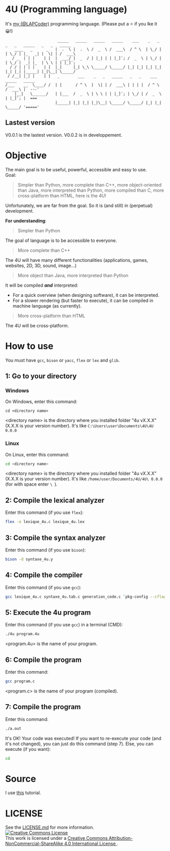 # 4U (Programming language)

It's [my (@LAPCoder)](https://github.com/LAPCoder) programming language.
(Please put a ⭐ if you lke it 😀!)

```
                       _____   _____   _____   _____    ___    _   _   _   _   _____   _   _   _____ 
    ____   _      _   |  .  \ |  .  \ /  _  \ /  ___\  / ^ \  | \_/ | | \_/ | |_   _| |  \| | /  ___\
   / _  | | |    | |  |  ___/ |  _  / | |_| | | |_]¨; /  _  \ | \_/ | | \_/ |  _| |_  | \ \ | | |_]¨;
  / / | | | |    | |  |_|     |_| \_\ \_____/ \_____/ |_| |_| |_| |_| |_| |_| |_____| |_|\__| \_____/
 / /__| |_| |    | |   _        ___    _   _   _____   _   _    ___    _____   _____ 
/___    __  \____/ /  | |      / ^ \  |  \| | /  ___\ | | | |  / ^ \  /  ___\ |  ---'
    |__|   \______/   | |___  /  _  \ | \ \ | | |_]¨; | \_/ | /  _  \ | |_]¨; |  ===
                      |_____| |_| |_| |_|\__| \_____/ \_____/ |_| |_| \_____/ '====='
```

## Lastest version

V0.0.1 is the lastest version.
V0.0.2 is in developpement.

# Objective

The main goal is to be useful, powerful, accessible and easy to use. <br />
Goal:
> Simpler than Python, more complete than C++, more object-oriented than Java, more interpreted than Python, more compiled than C, more cross-platform than HTML, here is the 4U!

Unfortunately, we are far from the goal.
So it is (and still) in (perpetual) development.

**For understanding**:

> Simpler than Python

The goal of language is to be accessible to everyone.

> More complete than C++

The 4U will have many different functionalities (applications, games, websites, 2D, 3D, sound, image...)

> More object than Java, more interpreted than Python

It will be compiled ***and*** interpreted:
- For a quick overview (when designing software), it can be interpreted.
- For a slower rendering (but faster to execute), it can be compiled in machine language (as currently).

> More cross-platform than HTML

The 4U will be cross-platform.

<!-- TODO : Mettre # Keywords -->

<!-- 
# How to install
Met le ici
-->
# How to use

You must have `gcc`, `bison` or `yacc`, `flex` or `lex` and `glib`.
<!-- If you want not modify, you must have `gcc`, and go to step 1, 5, 6 and 7.
If you want execute example-program, just go to step 1 and 7. -->

## 1: Go to your directory

### Windows

On Windows, enter this command:
```batch
cd <directory name>
```
\<directory name\> is the directory where you installed folder "4u vX.X.X" (X.X.X is your version number).
It's like `C:\Users\user\Documents\4U\4U 0.0.0`

### Linux

On Linux, enter this command:
```bash
cd <directory name>
```
\<directory name\> is the directory where you installed folder "4u vX.X.X" (X.X.X is your version number).
It's like `/home/user/Documents/4U/4U\ 0.0.0` (for with space enter `\ `).

## 2: Compile the lexical analyzer
  
Enter this command (if you use `flex`):
```bash
flex -o lexique_4u.c lexique_4u.lex
```
## 3: Compile the syntax analyzer
  
Enter this command (if you use `bison`):
```bash
bison -d syntaxe_4u.y
```

## 4: Compile the compiler
  
Enter this command (if you use `gcc`):
```bash
gcc lexique_4u.c syntaxe_4u.tab.c generation_code.c `pkg-config --cflags --libs glib-2.0` -o 4u
```

## 5: Execute the 4u program

Enter this command (if you use `gcc`) in a terminal (CMD):
```bash
./4u program.4u
```
\<program.4u\> is the name of your program.

## 6: Compile the program

Enter this command:
```bash
gcc program.c
```
\<program.c\> is the name of your program (compiled).

## 7: Compile the program

Enter this command:
```bash
./a.out
```
It's OK! Your code was executed! If you want to re-execute your code (and it's not changed), you can just do this command (step 7).
Else, you can execute (if you want):
```bash
cd
```

# Source

I use [this](https://totodu.net/Compilation/Compilation) tutorial.

# LICENSE

See the [LICENSE.md](https://github.com/LAPCoder/4U-Programming-language/blob/main/LICENSE.md) for more information.<br />
<a rel="license" href="http://creativecommons.org/licenses/by-nc-sa/4.0/">
	<img alt="Creative Commons License" style="border-width:0" src="https://i.creativecommons.org/l/by-nc-sa/4.0/88x31.png" />
</a><br />
This work is licensed under a 
<a rel="license" href="http://creativecommons.org/licenses/by-nc-sa/4.0/">
	Creative Commons Attribution-NonCommercial-ShareAlike 4.0 International License
</a>.
